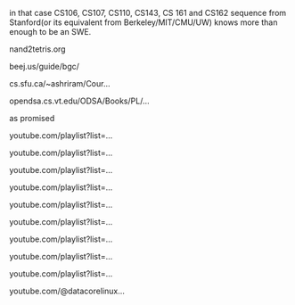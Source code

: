 in that case CS106, CS107, CS110, CS143, CS 161 and CS162 sequence from Stanford(or its equivalent from Berkeley/MIT/CMU/UW) knows more than enough to be an SWE.

nand2tetris.org

beej.us/guide/bgc/

cs.sfu.ca/~ashriram/Cour…

opendsa.cs.vt.edu/ODSA/Books/PL/…

as promised 

youtube.com/playlist?list=…

youtube.com/playlist?list=…

youtube.com/playlist?list=…

youtube.com/playlist?list=…

youtube.com/playlist?list=…

youtube.com/playlist?list=…

youtube.com/playlist?list=…

youtube.com/playlist?list=…

youtube.com/playlist?list=…

youtube.com/@datacorelinux…